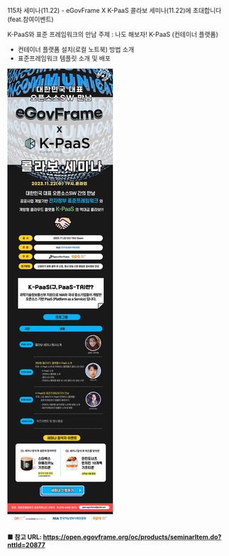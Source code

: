 115차 세미나(11.22) - eGovFrame X K-PaaS 콜라보 세미나(11.22)에 초대합니다(feat.참여이벤트)

K-PaaS와 표준 프레임워크의 만남
주제 : 나도 해보자! K-PaaS (컨테이너 플랫폼)
- 컨테이너 플랫폼 설치(로컬 노트북) 방법 소개
- 표준프레임워크 템플릿 소개 및 배포

![poster](image/image.png)

#### ■ 참고 URL: https://open.egovframe.org/oc/products/seminarItem.do?nttId=20877